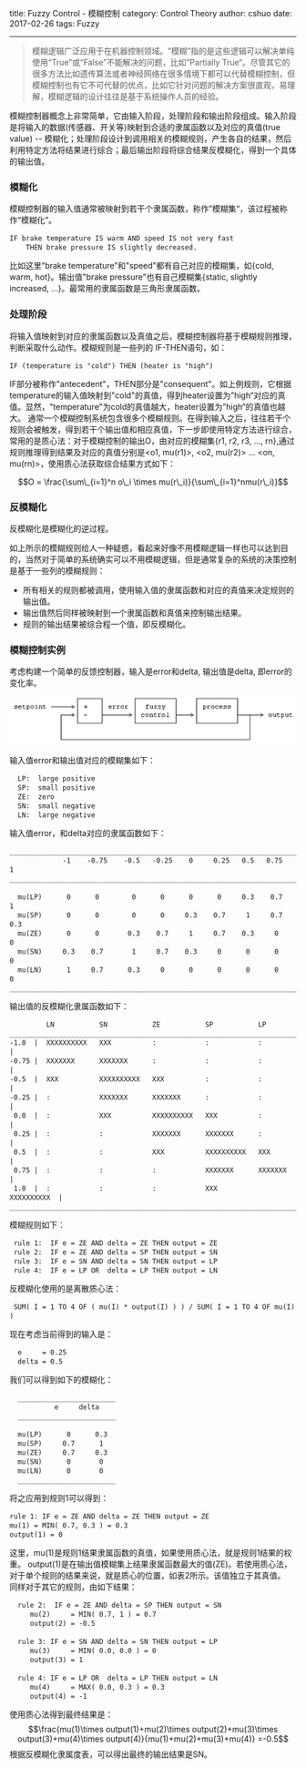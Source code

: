 title: Fuzzy Control - 模糊控制
category: Control Theory
author: cshuo
date: 2017-02-26
tags: Fuzzy

---
> 模糊逻辑广泛应用于在机器控制领域。“模糊”指的是这些逻辑可以解决单纯使用“True”或“False”不能解决的问题，比如”Partially True“。尽管其它的很多方法比如遗传算法或者神经网络在很多情境下都可以代替模糊控制，但模糊控制也有它不可代替的优点，比如它针对问题的解决方案很直观，易理解，模糊逻辑的设计往往是基于系统操作人员的经验。

<!-- more -->

模糊控制器概念上非常简单，它由输入阶段，处理阶段和输出阶段组成。输入阶段是将输入的数据(传感器、开关等)映射到合适的隶属函数以及对应的真值(true value) -- 模糊化；处理阶段设计到调用相关的模糊规则，产生各自的结果，然后利用特定方法将结果进行综合；最后输出阶段将综合结果反模糊化，得到一个具体的输出值。

### 模糊化
模糊控制器的输入值通常被映射到若干个隶属函数，称作”模糊集“，该过程被称作“模糊化”。
```
IF brake temperature IS warm AND speed IS not very fast
    THEN brake pressure IS slightly decreased.
```
比如这里“brake temperature”和"speed"都有自己对应的模糊集，如{cold, warm, hot}。输出值"brake pressure"也有自己模糊集{static, slightly increased, ...}。最常用的隶属函数是三角形隶属函数。

### 处理阶段
将输入值映射到对应的隶属函数以及真值之后，模糊控制器将基于模糊规则推理，判断采取什么动作。模糊规则是一些列的 IF-THEN语句，如：
```
IF (temperature is "cold") THEN (heater is "high")
```
IF部分被称作"antecedent"，THEN部分是"consequent"。如上例规则，它根据temperature的输入值映射到"cold"的真值，得到heater设置为”high“对应的真值。显然，"temperature"为cold的真值越大，heater设置为”high“的真值也越大。 通常一个模糊控制系统包含很多个模糊规则。在得到输入之后，往往若干个规则会被触发，得到若干个输出值和相应真值，下一步即使用特定方法进行综合，常用的是质心法：对于模糊控制的输出O，由对应的模糊集{r1, r2, r3, ..., rn},通过规则推理得到结果及对应的真值分别是&lt;o1, mu(r1)&gt;, &lt;o2, mu(r2)&gt; ... &lt;on, mu(rn)&gt;，使用质心法获取综合结果方式如下：

$$O = \frac{\sum\_{i=1}^n o\_i \times mu(r\_i)}{\sum\_{i=1}^nmu(r\_i)}$$

### 反模糊化
反模糊化是模糊化的逆过程。

如上所示的模糊规则给人一种疑惑，看起来好像不用模糊逻辑一样也可以达到目的，当然对于简单的系统确实可以不用模糊逻辑，但是通常复杂的系统的决策控制是基于一些列的模糊规则：
* 所有相关的规则都被调用，使用输入值的隶属函数和对应的真值来决定规则的输出值。
* 输出值然后同样被映射到一个隶属函数和真值来控制输出结果。
* 规则的输出结果被综合程一个值，即反模糊化。


### 模糊控制实例
考虑构建一个简单的反馈控制器，输入是error和delta, 输出值是delta, 即error的变化率。

![](https://raw.githubusercontent.com/cshuo/bpic/master/fuzzy.JPG)

输入值error和输出值对应的模糊集如下：
```
  LP:  large positive
  SP:  small positive
  ZE:  zero
  SN:  small negative
  LN:  large negative
```
输入值error，和delta对应的隶属函数如下：
```
__________________________________________________________________________
             -1    -0.75    -0.5   -0.25    0     0.25   0.5   0.75     1
__________________________________________________________________________

  mu(LP)      0      0        0      0      0      0     0.3    0.7     1
  mu(SP)      0      0        0      0     0.3    0.7     1     0.7    0.3
  mu(ZE)      0      0       0.3    0.7     1     0.7    0.3     0      0
  mu(SN)     0.3    0.7       1     0.7    0.3     0      0      0      0
  mu(LN)      1     0.7      0.3     0      0      0      0      0      0
__________________________________________________________________________
```

输出值的反模糊化隶属函数如下：
```
         LN           SN           ZE           SP           LP
__________________________________________________________________________
-1.0  |  XXXXXXXXXX   XXX          :            :            :           |
-0.75 |  XXXXXXX      XXXXXXX      :            :            :           |
-0.5  |  XXX          XXXXXXXXXX   XXX          :            :           |
-0.25 |  :            XXXXXXX      XXXXXXX      :            :           |
 0.0  |  :            XXX          XXXXXXXXXX   XXX          :           |
 0.25 |  :            :            XXXXXXX      XXXXXXX      :           |
 0.5  |  :            :            XXX          XXXXXXXXXX   XXX         |
 0.75 |  :            :            :            XXXXXXX      XXXXXXX     |
 1.0  |  :            :            :            XXX          XXXXXXXXXX  |
__________________________________________________________________________
```
模糊规则如下：
```
 rule 1:  IF e = ZE AND delta = ZE THEN output = ZE
 rule 2:  IF e = ZE AND delta = SP THEN output = SN
 rule 3:  IF e = SN AND delta = SN THEN output = LP
 rule 4:  IF e = LP OR  delta = LP THEN output = LN
```
反模糊化使用的是离散质心法：
```
 SUM( I = 1 TO 4 OF ( mu(I) * output(I) ) ) / SUM( I = 1 TO 4 OF mu(I) )
```
现在考虑当前得到的输入是：
```
  e     = 0.25
  delta = 0.5
```
我们可以得到如下的模糊化：
```
  ________________________
           e     delta
  ________________________

  mu(LP)      0      0.3
  mu(SP)     0.7      1
  mu(ZE)     0.7     0.3
  mu(SN)      0       0
  mu(LN)      0       0
  ________________________
```
将之应用到规则1可以得到：
```
rule 1: IF e = ZE AND delta = ZE THEN output = ZE
mu(1) = MIN( 0.7, 0.3 ) = 0.3
output(1) = 0
```
这里，mu(1)是规则1结果隶属函数的真值，如果使用质心法，就是规则1结果的权重。
output(1)是在输出值模糊集上结果隶属函数最大的值(ZE)。若使用质心法，对于单个规则的结果来说，就是质心的位置，如表2所示。该值独立于其真值。</br>
同样对于其它的规则，由如下结果：
```
  rule 2:  IF e = ZE AND delta = SP THEN output = SN
     mu(2)     = MIN( 0.7, 1 ) = 0.7   
     output(2) = -0.5

  rule 3: IF e = SN AND delta = SN THEN output = LP
     mu(3)     = MIN( 0.0, 0.0 ) = 0
     output(3) = 1

  rule 4: IF e = LP OR  delta = LP THEN output = LN
     mu(4)     = MAX( 0.0, 0.3 ) = 0.3
     output(4) = -1
```

使用质心法得到最终结果是：
$$\frac{mu(1)\times output(1)+mu(2)\times output(2)+mu(3)\times output(3)+mu(4)\times output(4)}{mu(1)+mu(2)+mu(3)+mu(4)}
=-0.5$$
根据反模糊化隶属度表，可以得出最终的输出结果是SN。
